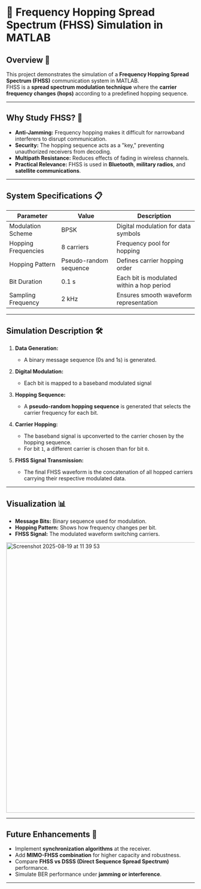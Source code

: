 # 📡 Frequency Hopping Spread Spectrum (FHSS) Simulation in MATLAB  

## Overview 🚀  
This project demonstrates the simulation of a **Frequency Hopping Spread Spectrum (FHSS)** communication system in MATLAB.  
FHSS is a **spread spectrum modulation technique** where the **carrier frequency changes (hops)** according to a predefined hopping sequence.  


---

## Why Study FHSS? 📶  
- **Anti-Jamming:** Frequency hopping makes it difficult for narrowband interferers to disrupt communication.  
- **Security:** The hopping sequence acts as a "key," preventing unauthorized receivers from decoding.  
- **Multipath Resistance:** Reduces effects of fading in wireless channels.  
- **Practical Relevance:** FHSS is used in **Bluetooth**, **military radios**, and **satellite communications**.  

---

## System Specifications 📋  

| Parameter              | Value                          | Description                                |
|------------------------|--------------------------------|--------------------------------------------|
| Modulation Scheme      | BPSK  | Digital modulation for data symbols        |
| Hopping Frequencies    | 8 carriers  | Frequency pool for hopping                 |
| Hopping Pattern        | Pseudo-random sequence        | Defines carrier hopping order              |
| Bit Duration           | 0.1 s                         | Each bit is modulated within a hop period  |
| Sampling Frequency     | 2 kHz                         | Ensures smooth waveform representation     |

---

## Simulation Description 🛠️  
1. **Data Generation:**  
   - A binary message sequence (0s and 1s) is generated.  

2. **Digital Modulation:**  
   - Each bit is mapped to a baseband modulated signal  

3. **Hopping Sequence:**  
   - A **pseudo-random hopping sequence** is generated that selects the carrier frequency for each bit.  

4. **Carrier Hopping:**  
   - The baseband signal is upconverted to the carrier chosen by the hopping sequence.  
   - For bit `1`, a different carrier is chosen than for bit `0`.  

5. **FHSS Signal Transmission:**  
   - The final FHSS waveform is the concatenation of all hopped carriers carrying their respective modulated data.  


---

## Visualization 📊  
- **Message Bits:** Binary sequence used for modulation.  
- **Hopping Pattern:** Shows how frequency changes per bit.  
- **FHSS Signal:** The modulated waveform switching carriers.  
<img width="915" height="721" alt="Screenshot 2025-08-19 at 11 39 53" src="https://github.com/user-attachments/assets/71fc8cca-8bb0-426c-8463-8ce7546ec47b" />


---

## Future Enhancements 🔮  
- Implement **synchronization algorithms** at the receiver.  
- Add **MIMO-FHSS combination** for higher capacity and robustness.  
- Compare **FHSS vs DSSS (Direct Sequence Spread Spectrum)** performance.  
- Simulate BER performance under **jamming or interference**.  

---
